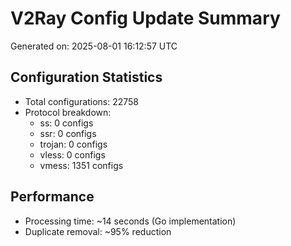 # V2Ray Config Update Summary
Generated on: 2025-08-01 16:12:57 UTC

## Configuration Statistics
- Total configurations: 22758
- Protocol breakdown:
  - ss: 0 configs
  - ssr: 0 configs
  - trojan: 0 configs
  - vless: 0 configs
  - vmess: 1351 configs

## Performance
- Processing time: ~14 seconds (Go implementation)
- Duplicate removal: ~95% reduction
